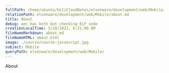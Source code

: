 ```yaml
---
fullPath: /home/ubuntu/Git/CloudNotes/elvenware/development/web/Mobile/about.md
relativePath: elvenware/development/web/Mobile/about.md
title: About
debug: aec has both but checking ELF code
creationLocalTime: 3/18/2022, 8:21:00 AM
fileNameMarkdown: about.md
fileNameHTML: about.html
image: ./course/course-javascript.jpg
subject: Mobile
queryPath: elvenware/development/web/Mobile/
---
```


<!-- toc -->
<!-- tocstop -->

About

